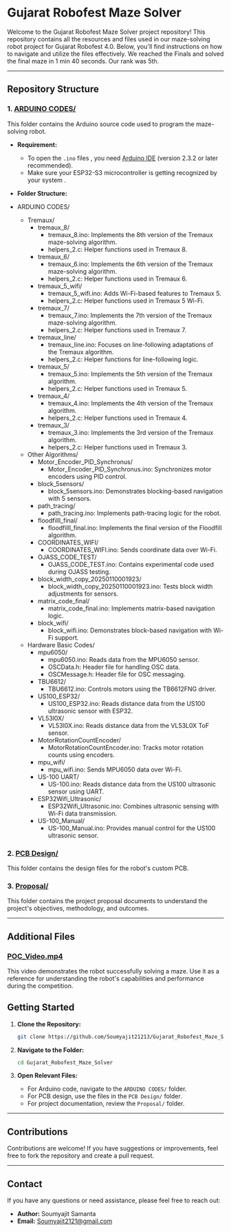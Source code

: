 # Gujarat Robofest Maze Solver

Welcome to the Gujarat Robofest Maze Solver project repository! This repository contains all the resources and files used in our maze-solving robot project for Gujarat Robofest 4.0. Below, you'll find instructions on how to navigate and utilize the files effectively.
We reached the Finals and solved the final maze in 1 min 40 seconds.
Our rank was 5th.

---

## Repository Structure

### 1. [ARDUINO CODES/](./ARDUINO%20CODES)

This folder contains the Arduino source code used to program the maze-solving robot.

- **Requirement:**
  - To open the `.ino` files , you need [Arduino IDE](https://www.arduino.cc/en/software) (version 2.3.2 or later recommended).
  - Make sure your ESP32-S3 microcontroller is getting recognized by your system .
 
- **Folder Structure:**
- ARDUINO CODES/
  - Tremaux/
    - tremaux_8/
      - tremaux_8.ino: Implements the 8th version of the Tremaux maze-solving algorithm.
      - helpers_2.c: Helper functions used in Tremaux 8.
    - tremaux_6/
      - tremaux_6.ino: Implements the 6th version of the Tremaux maze-solving algorithm.
      - helpers_2.c: Helper functions used in Tremaux 6.
    - tremaux_5_wifi/
      - tremaux_5_wifi.ino: Adds Wi-Fi-based features to Tremaux 5.
      - helpers_2.c: Helper functions used in Tremaux 5 Wi-Fi.
    - tremaux_7/
      - tremaux_7.ino: Implements the 7th version of the Tremaux maze-solving algorithm.
      - helpers_2.c: Helper functions used in Tremaux 7.
    - tremaux_line/
      - tremaux_line.ino: Focuses on line-following adaptations of the Tremaux algorithm.
      - helpers_2.c: Helper functions for line-following logic.
    - tremaux_5/
      - tremaux_5.ino: Implements the 5th version of the Tremaux algorithm.
      - helpers_2.c: Helper functions used in Tremaux 5.
    - tremaux_4/
      - tremaux_4.ino: Implements the 4th version of the Tremaux algorithm.
      - helpers_2.c: Helper functions used in Tremaux 4.
    - tremaux_3/
      - tremaux_3.ino: Implements the 3rd version of the Tremaux algorithm.
      - helpers_2.c: Helper functions used in Tremaux 3.
  - Other Algorithms/
    - Motor_Encoder_PID_Synchronus/
      - Motor_Encoder_PID_Synchronus.ino: Synchronizes motor encoders using PID control.
    - block_5sensors/
      - block_5sensors.ino: Demonstrates blocking-based navigation with 5 sensors.
    - path_tracing/
      - path_tracing.ino: Implements path-tracing logic for the robot.
    - floodfilll_final/
      - floodfilll_final.ino: Implements the final version of the Floodfill algorithm.
    - COORDINATES_WIFI/
      - COORDINATES_WIFI.ino: Sends coordinate data over Wi-Fi.
    - OJASS_CODE_TEST/
      - OJASS_CODE_TEST.ino: Contains experimental code used during OJASS testing.
    - block_width_copy_20250110001923/
      - block_width_copy_20250110001923.ino: Tests block width adjustments for sensors.
    - matrix_code_final/
      - matrix_code_final.ino: Implements matrix-based navigation logic.
    - block_wifi/
      - block_wifi.ino: Demonstrates block-based navigation with Wi-Fi support.
  - Hardware Basic Codes/
    - mpu6050/
      - mpu6050.ino: Reads data from the MPU6050 sensor.
      - OSCData.h: Header file for handling OSC data.
      - OSCMessage.h: Header file for OSC messaging.
    - TBU6612/
      - TBU6612.ino: Controls motors using the TB6612FNG driver.
    - US100_ESP32/
      - US100_ESP32.ino: Reads distance data from the US100 ultrasonic sensor with ESP32.
    - VL53l0X/
      - VL53l0X.ino: Reads distance data from the VL53L0X ToF sensor.
    - MotorRotationCountEncoder/
      - MotorRotationCountEncoder.ino: Tracks motor rotation counts using encoders.
    - mpu_wifi/
      - mpu_wifi.ino: Sends MPU6050 data over Wi-Fi.
    - US-100 UART/
      - US-100.ino: Reads distance data from the US100 ultrasonic sensor using UART.
    - ESP32Wifi_Ultrasonic/
      - ESP32Wifi_Ultrasonic.ino: Combines ultrasonic sensing with Wi-Fi data transmission.
    - US-100_Manual/
      - US-100_Manual.ino: Provides manual control for the US100 ultrasonic sensor.


### 2. [PCB Design/](./PCB%20Design)

This folder contains the design files for the robot's custom PCB.


### 3. [Proposal/](./Proposal)

This folder contains the project proposal documents to understand the project's objectives, methodology, and outcomes.

---

## Additional Files

### [POC\_Video.mp4](./POC_Video.mp4)

This video demonstrates the robot successfully solving a maze. Use it as a reference for understanding the robot's capabilities and performance during the competition.


## Getting Started

1. **Clone the Repository:**

   ```bash
   git clone https://github.com/Soumyajit21213/Gujarat_Robofest_Maze_Solver.git
   ```

2. **Navigate to the Folder:**

   ```bash
   cd Gujarat_Robofest_Maze_Solver
   ```

3. **Open Relevant Files:**

   - For Arduino code, navigate to the `ARDUINO CODES/` folder.
   - For PCB design, use the files in the `PCB Design/` folder.
   - For project documentation, review the `Proposal/` folder.

---

## Contributions

Contributions are welcome! If you have suggestions or improvements, feel free to fork the repository and create a pull request.

---

## Contact

If you have any questions or need assistance, please feel free to reach out:

- **Author:** Soumyajit Samanta
- **Email:** [Soumyajit2121@gmail.com](mailto\:soumyajit2121@gmail.com)



